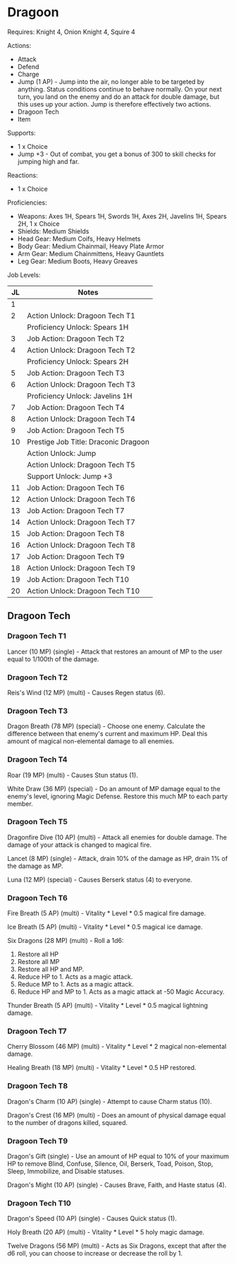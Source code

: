 # Dragoon

Requires: Knight 4, Onion Knight 4, Squire 4

Actions:

- Attack
- Defend
- Charge
- Jump (1 AP) - Jump into the air, no longer able to be targeted by anything. Status conditions continue to behave normally. On your next turn, you land on the enemy and do an attack for double damage, but this uses up your action. Jump is therefore effectively two actions.
- Dragoon Tech
- Item

Supports:

- 1 x Choice
- Jump +3 - Out of combat, you get a bonus of 300 to skill checks for jumping high and far.

Reactions:

- 1 x Choice

Proficiencies:

- Weapons: Axes 1H, Spears 1H, Swords 1H, Axes 2H, Javelins 1H, Spears 2H, 1 x Choice
- Shields: Medium Shields
- Head Gear: Medium Coifs, Heavy Helmets
- Body Gear: Medium Chainmail, Heavy Plate Armor
- Arm Gear: Medium Chainmittens, Heavy Gauntlets
- Leg Gear: Medium Boots, Heavy Greaves

Job Levels:

| JL | Notes |
| --- | --- |
| 1 | 
| 2 | Action Unlock: Dragoon Tech T1
|   | Proficiency Unlock: Spears 1H
| 3 | Job Action: Dragoon Tech T2
| 4 | Action Unlock: Dragoon Tech T2
|   | Proficiency Unlock: Spears 2H
| 5 | Job Action: Dragoon Tech T3
| 6 | Action Unlock: Dragoon Tech T3
|   | Proficiency Unlock: Javelins 1H
| 7 | Job Action: Dragoon Tech T4
| 8 | Action Unlock: Dragoon Tech T4
| 9 | Job Action: Dragoon Tech T5
| 10 | Prestige Job Title: Draconic Dragoon
|    | Action Unlock: Jump
|    | Action Unlock: Dragoon Tech T5
|    | Support Unlock: Jump +3
| 11 | Job Action: Dragoon Tech T6
| 12 | Action Unlock: Dragoon Tech T6
| 13 | Job Action: Dragoon Tech T7
| 14 | Action Unlock: Dragoon Tech T7
| 15 | Job Action: Dragoon Tech T8
| 16 | Action Unlock: Dragoon Tech T8
| 17 | Job Action: Dragoon Tech T9
| 18 | Action Unlock: Dragoon Tech T9
| 19 | Job Action: Dragoon Tech T10
| 20 | Action Unlock: Dragoon Tech T10

## Dragoon Tech

### Dragoon Tech T1

Lancer (10 MP) (single) - Attack that restores an amount of MP to the user equal to 1/100th of the damage.

### Dragoon Tech T2

Reis's Wind (12 MP) (multi) - Causes Regen status (6).

### Dragoon Tech T3

Dragon Breath (78 MP) (special) - Choose one enemy. Calculate the difference between that enemy's current and maximum HP. Deal this amount of magical non-elemental damage to all enemies.

### Dragoon Tech T4

Roar (19 MP) (multi) - Causes Stun status (1).

White Draw (36 MP) (special) - Do an amount of MP damage equal to the enemy's level, ignoring Magic Defense. Restore this much MP to each party member.

### Dragoon Tech T5

Dragonfire Dive (10 AP) (multi) - Attack all enemies for double damage. The damage of your attack is changed to magical fire.

Lancet (8 MP) (single) - Attack, drain 10% of the damage as HP, drain 1% of the damage as MP.

Luna (12 MP) (special) - Causes Berserk status (4) to everyone.

### Dragoon Tech T6

Fire Breath (5 AP) (multi) - Vitality * Level * 0.5 magical fire damage.

Ice Breath (5 AP) (multi) - Vitality * Level * 0.5 magical ice damage.

Six Dragons (28 MP) (multi) - Roll a 1d6:

1. Restore all HP
2. Restore all MP
3. Restore all HP and MP.
4. Reduce HP to 1. Acts as a magic attack.
5. Reduce MP to 1. Acts as a magic attack.
6. Reduce HP and MP to 1. Acts as a magic attack at -50 Magic Accuracy.

Thunder Breath (5 AP) (multi) - Vitality * Level * 0.5 magical lightning damage.

### Dragoon Tech T7

Cherry Blossom (46 MP) (multi) - Vitality * Level * 2 magical non-elemental damage.

Healing Breath (18 MP) (multi) - Vitality * Level * 0.5 HP restored.

### Dragoon Tech T8

Dragon's Charm (10 AP) (single) - Attempt to cause Charm status (10).

Dragon's Crest (16 MP) (multi) - Does an amount of physical damage equal to the number of dragons killed, squared.

### Dragoon Tech T9

Dragon's Gift (single) - Use an amount of HP equal to 10% of your maximum HP to remove Blind, Confuse, Silence, Oil, Berserk, Toad, Poison, Stop, Sleep, Immobilize, and Disable statuses.

Dragon's Might (10 AP) (single) - Causes Brave, Faith, and Haste status (4).

### Dragoon Tech T10

Dragon's Speed (10 AP) (single) - Causes Quick status (1).

Holy Breath (20 AP) (multi) - Vitality * Level * 5 holy magic damage.

Twelve Dragons (56 MP) (multi) - Acts as Six Dragons, except that after the d6 roll, you can choose to increase or decrease the roll by 1.
